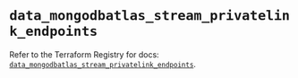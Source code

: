 # `data_mongodbatlas_stream_privatelink_endpoints`

Refer to the Terraform Registry for docs: [`data_mongodbatlas_stream_privatelink_endpoints`](https://registry.terraform.io/providers/mongodb/mongodbatlas/1.30.0/docs/data-sources/stream_privatelink_endpoints).
